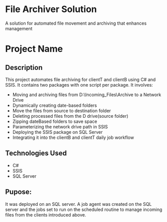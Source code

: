 # File Archiver Solution
 A solution for automated file movement and archiving that enhances management
# Project Name

## Description
This project automates file archiving for clientT and clientB using C# and SSIS. It contains two packages with one script per package.
It involves:
- Moving and archiving files from D:\Incoming_Files\Archive to a Network Drive
- Dynamically creating date-based folders
- Move the files from source to destination folder
- Deleting processed files from the D drive(source folder)
- Zipping dateBased folders to save space
- Parameterizing the network drive path in SSIS
- Deploying the SSIS package on SQL Server
- Integrating it into the clientB and clientT daily job workflow

## Technologies Used
- C#
- SSIS
- SQL Server

## Pupose:
It was deployed on an SQL server.
A job agent was created on the SQL server and the jobs set to run on the scheduled routine to manage incoming files from the clients introduced above.
